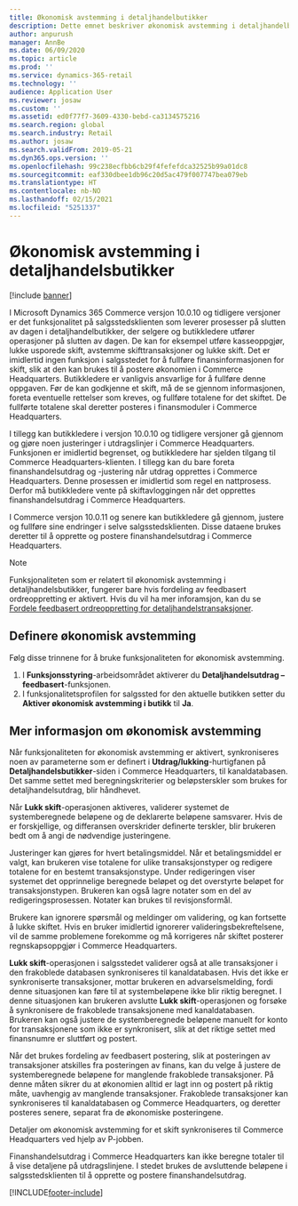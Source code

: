 ```yaml
---
title: Økonomisk avstemming i detaljhandelbutikker
description: Dette emnet beskriver økonomisk avstemming i detaljhandelbutikker for salgssted for Microsoft Dynamics 365 Commerce.
author: anpurush
manager: AnnBe
ms.date: 06/09/2020
ms.topic: article
ms.prod: ''
ms.service: dynamics-365-retail
ms.technology: ''
audience: Application User
ms.reviewer: josaw
ms.custom: ''
ms.assetid: ed0f77f7-3609-4330-bebd-ca3134575216
ms.search.region: global
ms.search.industry: Retail
ms.author: josaw
ms.search.validFrom: 2019-05-21
ms.dyn365.ops.version: ''
ms.openlocfilehash: 99c238ecfbb6cb29f4fefefdca32525b99a01dc8
ms.sourcegitcommit: eaf330dbee1db96c20d5ac479f007747bea079eb
ms.translationtype: HT
ms.contentlocale: nb-NO
ms.lasthandoff: 02/15/2021
ms.locfileid: "5251337"
---
```

# <a name="financial-reconciliation-in-retail-stores"></a>Økonomisk avstemming i detaljhandelsbutikker

[!include [banner](includes/banner.md)]

I Microsoft Dynamics 365 Commerce versjon 10.0.10 og tidligere versjoner er det funksjonalitet på salgsstedsklienten som leverer prosesser på slutten av dagen i detaljhandelbutikker, der selgere og butikkledere utfører operasjoner på slutten av dagen. De kan for eksempel utføre kasseoppgjør, lukke usporede skift, avstemme skifttransaksjoner og lukke skift. Det er imidlertid ingen funksjon i salgsstedet for å fullføre finansinformasjonen for skift, slik at den kan brukes til å postere økonomien i Commerce Headquarters. Butikkledere er vanligvis ansvarlige for å fullføre denne oppgaven. Før de kan godkjenne et skift, må de se gjennom informasjonen, foreta eventuelle rettelser som kreves, og fullføre totalene for det skiftet. De fullførte totalene skal deretter posteres i finansmoduler i Commerce Headquarters.

I tillegg kan butikkledere i versjon 10.0.10 og tidligere versjoner gå gjennom og gjøre noen justeringer i utdragslinjer i Commerce Headquarters. Funksjonen er imidlertid begrenset, og butikkledere har sjelden tilgang til Commerce Headquarters-klienten. I tillegg kan du bare foreta finanshandelsutdrag og -justering når utdrag opprettes i Commerce Headquarters. Denne prosessen er imidlertid som regel en nattprosess. Derfor må butikkledere vente på skiftavloggingen når det opprettes finanshandelsutdrag i Commerce Headquarters.

I Commerce versjon 10.0.11 og senere kan butikkledere gå gjennom, justere og fullføre sine endringer i selve salgsstedsklienten. Disse dataene brukes deretter til å opprette og postere finanshandelsutdrag i Commerce Headquarters.

> [!NOTE]
> Funksjonaliteten som er relatert til økonomisk avstemming i detaljhandelsbutikker, fungerer bare hvis fordeling av feedbasert ordreoppretting er aktivert. Hvis du vil ha mer inforamsjon, kan du se [Fordele feedbasert ordreoppretting for detaljhandelstransaksjoner](trickle-feed.md).

## <a name="set-up-financial-reconciliation"></a>Definere økonomisk avstemming

Følg disse trinnene for å bruke funksjonaliteten for økonomisk avstemming.

1. I **Funksjonsstyring**-arbeidsområdet aktiverer du **Detaljhandelsutdrag – feedbasert**-funksjonen.
1. I funksjonalitetsprofilen for salgssted for den aktuelle butikken setter du **Aktiver økonomisk avstemming i butikk** til **Ja**.

## <a name="more-information-about-financial-reconciliation"></a>Mer informasjon om økonomisk avstemming

Når funksjonaliteten for økonomisk avstemming er aktivert, synkroniseres noen av parameterne som er definert i **Utdrag/lukking**-hurtigfanen på **Detaljhandelsbutikker**-siden i Commerce Headquarters, til kanaldatabasen. Det samme settet med beregningskriterier og beløpsterskler som brukes for detaljhandelsutdrag, blir håndhevet.

Når **Lukk skift**-operasjonen aktiveres, validerer systemet de systemberegnede beløpene og de deklarerte beløpene samsvarer. Hvis de er forskjellige, og differansen overskrider definerte terskler, blir brukeren bedt om å angi de nødvendige justeringene.

Justeringer kan gjøres for hvert betalingsmiddel. Når et betalingsmiddel er valgt, kan brukeren vise totalene for ulike transaksjonstyper og redigere totalene for en bestemt transaksjonstype. Under redigeringen viser systemet det opprinnelige beregnede beløpet og det overstyrte beløpet for transaksjonstypen. Brukeren kan også lagre notater som en del av redigeringsprosessen. Notater kan brukes til revisjonsformål.

Brukere kan ignorere spørsmål og meldinger om validering, og kan fortsette å lukke skiftet. Hvis en bruker imidlertid ignorerer valideringsbekreftelsene, vil de samme problemene forekomme og må korrigeres når skiftet posterer regnskapsoppgjør i Commerce Headquarters.

**Lukk skift**-operasjonen i salgsstedet validerer også at alle transaksjoner i den frakoblede databasen synkroniseres til kanaldatabasen. Hvis det ikke er synkroniserte transaksjoner, mottar brukeren en advarselsmelding, fordi denne situasjonen kan føre til at systembeløpene ikke blir riktig beregnet. I denne situasjonen kan brukeren avslutte **Lukk skift**-operasjonen og forsøke å synkronisere de frakoblede transaksjonene med kanaldatabasen. Brukeren kan også justere de systemberegnede beløpene manuelt for konto for transaksjonene som ikke er synkronisert, slik at det riktige settet med finansnumre er sluttført og postert. 

Når det brukes fordeling av feedbasert postering, slik at posteringen av transaksjoner atskilles fra posteringen av finans, kan du velge å justere de systemberegnede beløpene for manglende frakoblede transaksjoner. På denne måten sikrer du at økonomien alltid er lagt inn og postert på riktig måte, uavhengig av manglende transaksjoner. Frakoblede transaksjoner kan synkroniseres til kanaldatabasen og Commerce Headquarters, og deretter posteres senere, separat fra de økonomiske posteringene.

Detaljer om økonomisk avstemming for et skift synkroniseres til Commerce Headquarters ved hjelp av P-jobben.

Finanshandelsutdrag i Commerce Headquarters kan ikke beregne totaler til å vise detaljene på utdragslinjene. I stedet brukes de avsluttende beløpene i salgsstedsklienten til å opprette og postere finanshandelsutdrag.


[!INCLUDE[footer-include](../includes/footer-banner.md)]